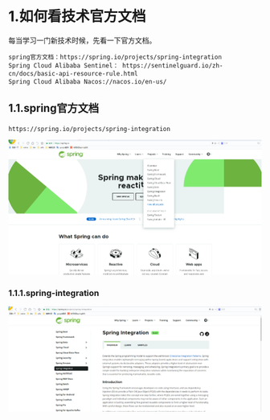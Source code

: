 # 1.如何看技术官方文档

每当学习一门新技术时候，先看一下官方文档。



```
spring官方文档：https://spring.io/projects/spring-integration
Spring Cloud Alibaba Sentinel： https://sentinelguard.io/zh-cn/docs/basic-api-resource-rule.html
Spring Cloud Alibaba Nacos://nacos.io/en-us/
```



## 1.1.spring官方文档

`https://spring.io/projects/spring-integration`

![](/static/image/微信截图_20201228091121.png)
### 1.1.1.spring-integration
![](/static/image/微信截图_20201228091152.png)



